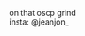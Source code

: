 on that oscp grind  
insta: @jeanjon_

<!---
jeanj0n/jeanj0n is a ✨ special ✨ repository because its `README.md` (this file) appears on your GitHub profile.
You can click the Preview link to take a look at your changes.
--->
